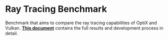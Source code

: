 # Ray Tracing Benchmark
Benchmark that aims to compare the ray tracing capabilities of OptiX and Vulkan. [**This document**](https://github.com/lccatala/TFM/blob/main/memoria/plantilla_TFM.pdf) contains the full results and development process in detail.
